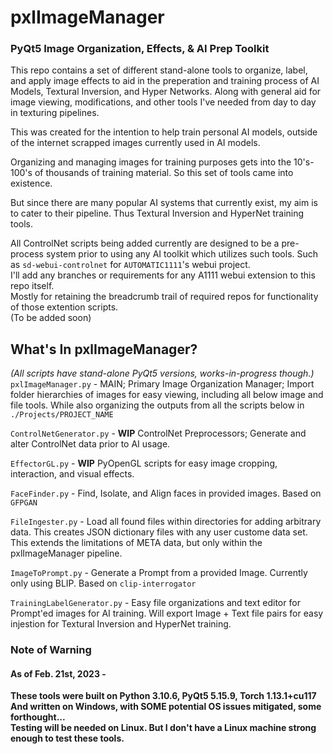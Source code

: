 # pxlImageManager
### PyQt5 Image Organization, Effects, & AI Prep Toolkit

This repo contains a set of different stand-alone tools to organize, label, and apply image effects to aid in the preperation and training process of AI Models, Textural Inversion, and Hyper Networks.  Along with general aid for image viewing, modifications, and other tools I've needed from day to day in texturing pipelines.

This was created for the intention to help train personal AI models, outside of the internet scrapped images currently used in AI models.

Organizing and managing images for training purposes gets into the 10's-100's of thousands of training material.  So this set of tools came into existence.

But since there are many popular AI systems that currently exist, my aim is to cater to their pipeline.  Thus Textural Inversion and HyperNet training tools.

All ControlNet scripts being added currently are designed to be a pre-process system prior to using any AI toolkit which utilizes such tools.  Such as `sd-webui-controlnet` for `AUTOMATIC1111`'s webui project.
<br>I'll add any branches or requirements for any A1111 webui extension to this repo itself.
<br>Mostly for retaining the breadcrumb trail of required repos for functionality of those extention scripts.
<br>(To be added soon)

## What's In pxlImageManager?
*(All scripts have stand-alone PyQt5 versions, works-in-progress though.)*
`pxlImageManager.py` - MAIN; Primary Image Organization Manager; Import folder hierarchies of images for easy viewing, including all below image and file tools. While also organizing the outputs from all the scripts below in `./Projects/PROJECT_NAME`

`ControlNetGenerator.py` - **WIP** ControlNet Preprocessors; Generate and alter ControlNet data prior to AI usage.

`EffectorGL.py` - **WIP** PyOpenGL scripts for easy image cropping, interaction, and visual effects.  

`FaceFinder.py` - Find, Isolate, and Align faces in provided images. Based on `GFPGAN`

`FileIngester.py` - Load all found files within directories for adding arbitrary data.  This creates JSON dictionary files with any user custome data set.  This extends the limitations of META data, but only within the pxlImageManager pipeline.

`ImageToPrompt.py` - Generate a Prompt from a provided Image. Currently only using BLIP.  Based on `clip-interrogator`

`TrainingLabelGenerator.py` - Easy file organizations and text editor for Prompt'ed images for AI training.  Will export Image + Text file pairs for easy injestion for Textural Inversion and HyperNet training.



### Note of Warning
#### As of Feb. 21st, 2023 -
**These tools were built on Python 3.10.6, PyQt5 5.15.9, Torch 1.13.1+cu117**
<br>**And written on Windows, with SOME potential OS issues mitigated, some forthought...**
<br>**Testing will be needed on Linux.  But I don't have a Linux machine strong enough to test these tools.**
